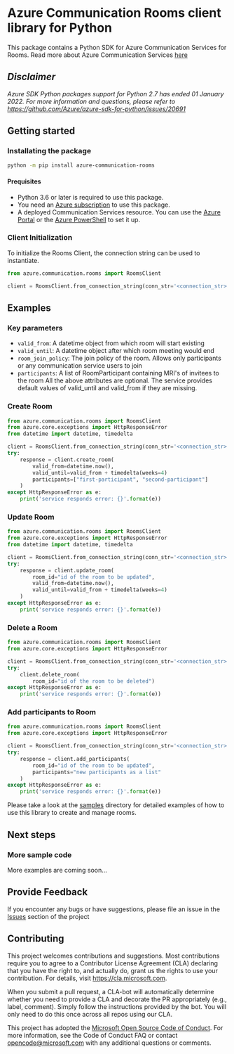 # Azure Communication Rooms client library for Python
This package contains a Python SDK for Azure Communication Services for Rooms.
Read more about Azure Communication Services [here](https://docs.microsoft.com/azure/communication-services/overview)

## _Disclaimer_

_Azure SDK Python packages support for Python 2.7 has ended 01 January 2022. For more information and questions, please
refer to https://github.com/Azure/azure-sdk-for-python/issues/20691_

## Getting started

### Installating the package

```bash
python -m pip install azure-communication-rooms
```

#### Prequisites

- Python 3.6 or later is required to use this package.
- You need an [Azure subscription][azure_sub] to use this package.
- A deployed Communication Services resource. You can use the [Azure Portal](https://docs.microsoft.com/azure/communication-services/quickstarts/create-communication-resource?tabs=windows&pivots=platform-azp) or the [Azure PowerShell](https://docs.microsoft.com/powershell/module/az.communication/new-azcommunicationservice) to set it up.


### Client Initialization

To initialize the Rooms Client, the connection string can be used to instantiate.

```python
from azure.communication.rooms import RoomsClient

client = RoomsClient.from_connection_string(conn_str='<connection_str>' )
```
## Examples

### Key parameters

- `valid_from`: A datetime object from which room will start existing
- `valid_until`: A datetime object after which room meeting would end
- `room_join_policy`: The join policy of the room. Allows only participants or any communication
        service users to join
- `participants`: A list of RoomParticipant containing MRI's of invitees to the room
All the above attributes are optional. The service provides default values of valid_until and
valid_from if they are missing.

### Create Room
```python
from azure.communication.rooms import RoomsClient
from azure.core.exceptions import HttpResponseError
from datetime import datetime, timedelta

client = RoomsClient.from_connection_string(conn_str='<connection_str>')
try:
    response = client.create_room(
        valid_from=datetime.now(),
        valid_until=valid_from + timedelta(weeks=4)
        participants=["first-participant", "second-participant"]
    )
except HttpResponseError as e:
    print('service responds error: {}'.format(e))

```
### Update Room
```python
from azure.communication.rooms import RoomsClient
from azure.core.exceptions import HttpResponseError
from datetime import datetime, timedelta

client = RoomsClient.from_connection_string(conn_str='<connection_str>')
try:
    response = client.update_room(
        room_id="id of the room to be updated",
        valid_from=datetime.now(),
        valid_until=valid_from + timedelta(weeks=4)
    )
except HttpResponseError as e:
    print('service responds error: {}'.format(e))

```

### Delete a Room
```python
from azure.communication.rooms import RoomsClient
from azure.core.exceptions import HttpResponseError

client = RoomsClient.from_connection_string(conn_str='<connection_str>' )
try:
    client.delete_room(
        room_id="id of the room to be deleted")
except HttpResponseError as e:
    print('service responds error: {}'.format(e))

```

### Add participants to Room
```python
from azure.communication.rooms import RoomsClient
from azure.core.exceptions import HttpResponseError

client = RoomsClient.from_connection_string(conn_str='<connection_str>' )
try:
    response = client.add_participants(
        room_id="id of the room to be updated",
        participants="new participants as a list"
    )
except HttpResponseError as e:
    print('service responds error: {}'.format(e))

```

Please take a look at the [samples](https://github.com/Azure/azure-sdk-for-python/tree/main/sdk/communication/azure-communication-rooms/samples) directory for detailed examples of how to use this library to create and manage rooms.

## Next steps
### More sample code

More examples are coming soon...

## Provide Feedback

If you encounter any bugs or have suggestions, please file an issue in the [Issues](https://github.com/Azure/azure-sdk-for-python/issues) section of the project

## Contributing

This project welcomes contributions and suggestions. Most contributions require
you to agree to a Contributor License Agreement (CLA) declaring that you have
the right to, and actually do, grant us the rights to use your contribution.
For details, visit https://cla.microsoft.com.

When you submit a pull request, a CLA-bot will automatically determine whether
you need to provide a CLA and decorate the PR appropriately (e.g., label,
comment). Simply follow the instructions provided by the bot. You will only
need to do this once across all repos using our CLA.

This project has adopted the
[Microsoft Open Source Code of Conduct][code_of_conduct]. For more information,
see the Code of Conduct FAQ or contact opencode@microsoft.com with any
additional questions or comments.

<!-- LINKS -->
[code_of_conduct]: https://opensource.microsoft.com/codeofconduct/
[authenticate_with_token]: https://docs.microsoft.com/azure/cognitive-services/authentication?tabs=powershell#authenticate-with-an-authentication-token
[azure_identity_credentials]: https://github.com/Azure/azure-sdk-for-python/tree/main/sdk/identity/azure-identity#credentials
[azure_identity_pip]: https://pypi.org/project/azure-identity/
[default_azure_credential]: https://github.com/Azure/azure-sdk-for-python/tree/main/sdk/identity/azure-identity#defaultazurecredential
[pip]: https://pypi.org/project/pip/
[azure_sub]: https://azure.microsoft.com/free/
